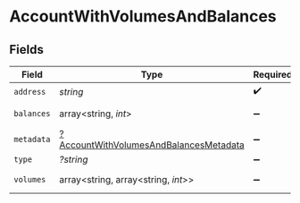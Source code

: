 # AccountWithVolumesAndBalances


## Fields

| Field                                                                                                  | Type                                                                                                   | Required                                                                                               | Description                                                                                            | Example                                                                                                |
| ------------------------------------------------------------------------------------------------------ | ------------------------------------------------------------------------------------------------------ | ------------------------------------------------------------------------------------------------------ | ------------------------------------------------------------------------------------------------------ | ------------------------------------------------------------------------------------------------------ |
| `address`                                                                                              | *string*                                                                                               | :heavy_check_mark:                                                                                     | N/A                                                                                                    | users:001                                                                                              |
| `balances`                                                                                             | array<string, *int*>                                                                                   | :heavy_minus_sign:                                                                                     | N/A                                                                                                    | [object Object]                                                                                        |
| `metadata`                                                                                             | [?AccountWithVolumesAndBalancesMetadata](../../models/shared/AccountWithVolumesAndBalancesMetadata.md) | :heavy_minus_sign:                                                                                     | N/A                                                                                                    |                                                                                                        |
| `type`                                                                                                 | *?string*                                                                                              | :heavy_minus_sign:                                                                                     | N/A                                                                                                    | virtual                                                                                                |
| `volumes`                                                                                              | array<string, array<string, *int*>>                                                                    | :heavy_minus_sign:                                                                                     | N/A                                                                                                    | [object Object]                                                                                        |
